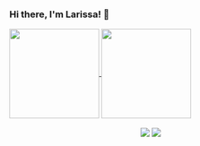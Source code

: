 ### Hi there, I'm Larissa! 👋


<div>
  <a href="https://github.com/LarissaCarlos">
  <img height="160em"   align="center" src="https://github-readme-stats.vercel.app/api?username=LarissaCarlos&show_icons=true&theme=jolly&include_all_commits=true&count_private=true"/>
  <img height="160em"  align="center" src="https://github-readme-stats.vercel.app/api/top-langs/?username=LarissaCarlos&&layout=compact&hide=shell&theme=jolly"/>
</div>
 <br>
<div  align="center"> 
  <a href="https://www.instagram.com/mpkavolt_lara/" target="_blank"><img src="https://img.shields.io/badge/-Instagram-%23E4405F?style=for-the-badge&logo=instagram&logoColor=white" target="_blank"></a>
  <a href="https://www.linkedin.com/in/larissa-carlos-b277401ab/" target="_blank"><img src="https://img.shields.io/badge/-LinkedIn-%230077B5?style=for-the-badge&logo=linkedin&logoColor=white" target="_blank"></a> 
</div>
